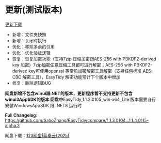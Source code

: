 
# 更新(测试版本)

[更新下载](https://github.com/SaboZhang/EasyTidy/releases)

- 新增：文件夹快照
- 新增：关闭时执行
- 优化：移除多余的引用
- 优化：优化验证逻辑
- 恢复：恢复加密功能（支持7zip 压缩加密跟AES-256 with PBKDF2-derived key 加密）7zip加密任意压缩工具都可进行解密；AES-256 with PBKDF2-derived key可使用openssl 等常见加密解密工具解密（支持任何标准 AES-CBC 解密工具），EasyTidy 解密功能预计下个版本中增加
- 修复：删除逻辑BUG

**网盘新增不包含winui跟.NET的版本，更新程序暂不支持更新不包含winui3AppSDK的版本**
**网盘中**EasyTidy_1.1.2.0105_win-x64_Lite 版本需要自行安装WindowsAppSDK 跟 .NET8 运行时

**Full Changelog**: <https://github.com/SaboZhang/EasyTidy/compare/1.1.3.0104...1.1.4.0115-alpha.3>

网盘下载：[123网盘](https://www.123684.com/s/hbzgTd-fmmt)|[蓝奏云(2025)](https://wwoo.lanzouu.com/b02u2ne0eh)
